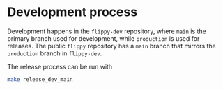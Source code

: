 # Development process

Development happens in the `flippy-dev` repository, where `main` is the primary branch used for development, while `production` is used for releases. The public `flippy` repository has a `main` branch that mirrors the `production` branch in `flippy-dev`.

The release process can be run with
```bash
make release_dev_main
```

